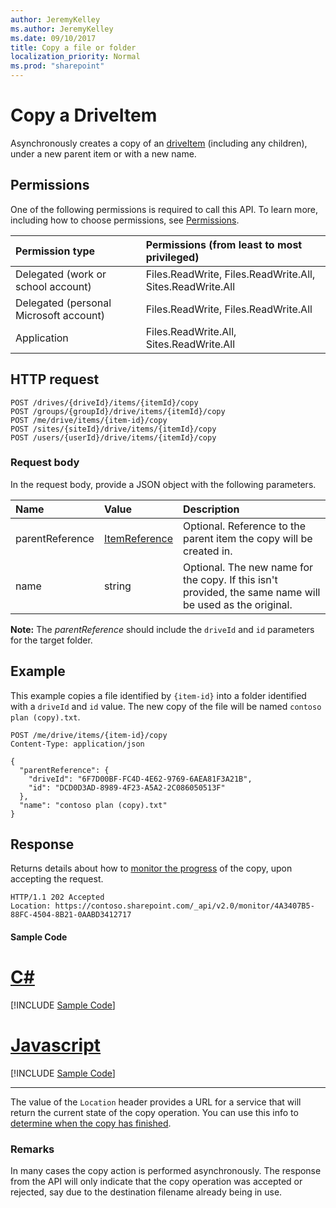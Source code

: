 ```yaml
---
author: JeremyKelley
ms.author: JeremyKelley
ms.date: 09/10/2017
title: Copy a file or folder
localization_priority: Normal
ms.prod: "sharepoint"
---
```

# Copy a DriveItem

Asynchronously creates a copy of an [driveItem][item-resource] (including any children), under a new parent item or with a new name.

## Permissions

One of the following permissions is required to call this API. To learn more, including how to choose permissions, see [Permissions](/graph/permissions-reference).

|Permission type      | Permissions (from least to most privileged)              |
|:--------------------|:---------------------------------------------------------|
|Delegated (work or school account) | Files.ReadWrite, Files.ReadWrite.All, Sites.ReadWrite.All    |
|Delegated (personal Microsoft account) | Files.ReadWrite, Files.ReadWrite.All    |
|Application | Files.ReadWrite.All, Sites.ReadWrite.All |

## HTTP request

<!-- { "blockType": "ignored" } -->

```http
POST /drives/{driveId}/items/{itemId}/copy
POST /groups/{groupId}/drive/items/{itemId}/copy
POST /me/drive/items/{item-id}/copy
POST /sites/{siteId}/drive/items/{itemId}/copy
POST /users/{userId}/drive/items/{itemId}/copy
```

### Request body

In the request body, provide a JSON object with the following parameters.


| Name            | Value                                          | Description                                                                                                 |
|:----------------|:-----------------------------------------------|:------------------------------------------------------------------------------------------------------------|
| parentReference | [ItemReference](../resources/itemreference.md) | Optional. Reference to the parent item the copy will be created in.                                         |
| name            | string                                         | Optional. The new name for the copy. If this isn't provided, the same name will be used as the original.    |

**Note:** The _parentReference_ should include the `driveId` and `id` parameters for the target folder.

## Example

This example copies a file identified by `{item-id}` into a folder identified with a `driveId` and `id` value.
The new copy of the file will be named `contoso plan (copy).txt`.

<!-- { "blockType": "request", "name": "copy-item", "scopes": "files.readwrite", "tags": "service.graph", "target": "action" } -->

```http
POST /me/drive/items/{item-id}/copy
Content-Type: application/json

{
  "parentReference": {
    "driveId": "6F7D00BF-FC4D-4E62-9769-6AEA81F3A21B",
    "id": "DCD0D3AD-8989-4F23-A5A2-2C086050513F"
  },
  "name": "contoso plan (copy).txt"
}
```

## Response

Returns details about how to [monitor the progress](/graph/long-running-actions-overview) of the copy, upon accepting the request.

<!-- { "blockType": "response" } -->

```http
HTTP/1.1 202 Accepted
Location: https://contoso.sharepoint.com/_api/v2.0/monitor/4A3407B5-88FC-4504-8B21-0AABD3412717
```
#### Sample Code
# [C#](#tab/CS)
[!INCLUDE [Sample Code]( ../includes/copy-item-C#-snippets.md)]

# [Javascript](#tab/Javascript)
[!INCLUDE [Sample Code]( ../includes/copy-item-Javascript-snippets.md)]

---


The value of the `Location` header provides a URL for a service that will return the current state of the copy operation.
You can use this info to [determine when the copy has finished](/graph/long-running-actions-overview).

### Remarks

In many cases the copy action is performed asynchronously.
The response from the API will only indicate that the copy operation was accepted or rejected, say due to the destination filename already being in use.

[item-resource]: ../resources/driveitem.md

<!-- {
  "type": "#page.annotation",
  "description": "Create a copy of an existing item.",
  "keywords": "copy existing item",
  "section": "documentation",
  "tocPath": "Items/Copy"
} -->
